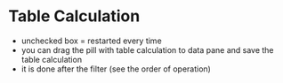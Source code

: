 # Table Calculation

- unchecked box = restarted every time
- you can drag the pill with table calculation to data pane and save the table calculation
- it is done after the filter (see the order of operation)